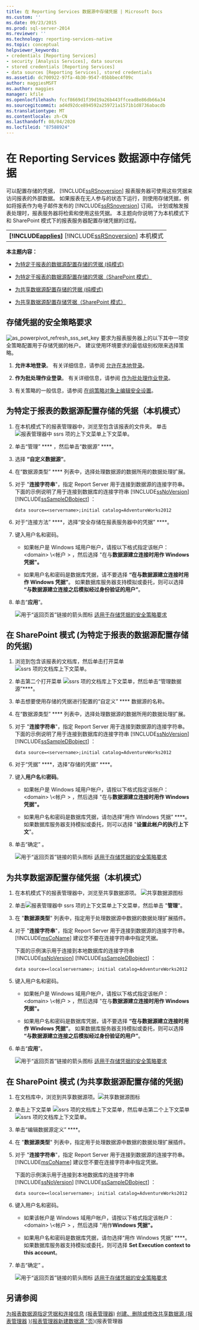 ```yaml
---
title: 在 Reporting Services 数据源中存储凭据 | Microsoft Docs
ms.custom: ''
ms.date: 09/23/2015
ms.prod: sql-server-2014
ms.reviewer: ''
ms.technology: reporting-services-native
ms.topic: conceptual
helpviewer_keywords:
- credentials [Reporting Services]
- security [Analysis Services], data sources
- stored credentials [Reporting Services]
- data sources [Reporting Services], stored credentials
ms.assetid: dc700922-97fa-4b30-9547-05bbbec4f09c
author: maggiesMSFT
ms.author: maggies
manager: kfile
ms.openlocfilehash: fccf8669d1f39d19a26b443ffcead8e86db66a34
ms.sourcegitcommit: ad4d92dce894592a259721a1571b1d8736abacdb
ms.translationtype: MT
ms.contentlocale: zh-CN
ms.lasthandoff: 08/04/2020
ms.locfileid: "87588924"
---
```

# <a name="store-credentials-in-a-reporting-services-data-source"></a>在 Reporting Services 数据源中存储凭据
  可以配置存储的凭据， [!INCLUDE[ssRSnoversion](../../../includes/ssrsnoversion-md.md)] 报表服务器可使用这些凭据来访问报表的外部数据。 如果报表在无人参与的状态下运行，则使用存储凭据，例如将报表作为电子邮件发布的 [!INCLUDE[ssRSnoversion](../../../includes/ssrsnoversion-md.md)] 订阅。 计划或触发报表处理时，报表服务器将检索和使用这些凭据。 本主题向你说明了为本机模式下和 SharePoint 模式下的报表服务器配置存储凭据的过程。

||
|-|
|**[!INCLUDE[applies](../../includes/applies-md.md)]** [!INCLUDE[ssRSnoversion](../../../includes/ssrsnoversion-md.md)] 本机模式 | [!INCLUDE[ssRSnoversion](../../../includes/ssrsnoversion-md.md)] SharePoint 模式|

 **本主题内容：**

-   [为特定于报表的数据源配置存储的凭据 (纯模式) ](#bkmk_stored_credentials_data_source_native)

-   [为特定于报表的数据源配置存储的凭据（SharePoint 模式）](#bkmk_stored_credentials_data_source_sharepoint)

-   [为共享数据源配置存储的凭据 (纯模式) ](#bkmk_stored_credentials_shared_data_source_native)

-   [为共享数据源配置存储凭据（SharePoint 模式）](#bkmk_stored_credentials_shared_data_source_sharepoint)

##  <a name="security-policy-requirements-for-stored-credentials"></a><a name="bkmk_top"></a> 存储凭据的安全策略要求
 ![as_powerpivot_refresh_sss_set_key](../../analysis-services/media/as-powerpivot-refresh-sss-set-key.gif "as_powerpivot_refresh_sss_set_key") 要求为报表服务器上的以下其中一项安全策略配置用于存储凭据的帐户。 建议使用环境要求的最低级别权限来选择策略。

1.  **允许本地登录**。 有关详细信息，请参阅 [允许在本地登录](https://technet.microsoft.com/library/cc756809\(v=WS.10\).aspx)。

2.  **作为批处理作业登录**。 有关详细信息，请参阅 [作为批处理作业登录](https://technet.microsoft.com/library/cc755659\(v=ws.10\).aspx)。

3.  有关策略的一般信息，请参阅 [在组策略对象上编辑安全设置](https://technet.microsoft.com/library/cc736516\(v=ws.10\).aspx)。

##  <a name="configure-stored-credentials-for-a-report-specific-data-source-native-mode"></a><a name="bkmk_stored_credentials_data_source_native"></a> 为特定于报表的数据源配置存储的凭据（本机模式）

1.  在本机模式下的报表管理器中，浏览至包含该报表的文件夹。 单击![报表管理器中 ssrs 项](../media/ssrs-report-manager-item-context-menu.png "ssrs 项目报表管理器中的上下文菜单")的上下文菜单上下文菜单。

2.  单击“管理” **** ，然后单击“数据源” ****。

3.  选择 **“自定义数据源”**。

4.  在“数据源类型” **** 列表中，选择处理数据源的数据所用的数据处理扩展。

5.  对于 "**连接字符串**"，指定 Report Server 用于连接到数据源的连接字符串。 下面的示例说明了用于连接到数据库的连接字符串 [!INCLUDE[ssNoVersion](../../../includes/ssnoversion-md.md)] [!INCLUDE[ssSampleDBobject](../../../includes/sssampledbobject-md.md)] ：

    ```
    data source=<servername>;initial catalog=AdventureWorks2012
    ```

6.  对于“连接方法” ****，选择“安全存储在报表服务器中的凭据” ****。

7.  键入用户名和密码。

    -   如果帐户是 Windows 域用户帐户，请按以下格式指定该帐户： \<domain> \\<帐户 \> ，然后选择 "在与**数据源建立连接时用作 Windows 凭据"。**

    -   如果用户名和密码是数据库凭据，请不要选择 **“在与数据源建立连接时用作 Windows 凭据”**。 如果数据库服务器支持模拟或委托，则可以选择 **“与数据源建立连接之后模拟经过身份验证的用户”**。

8.  单击“**应用**”。

     ![用于“返回页首”链接的箭头图标](../../2014-toc/media/uparrow16x16.gif "用于返回页首链接的箭头图标") [适用于存储凭据的安全策略要求](#bkmk_top)

##  <a name="configure-stored-credentials-for-a-report-specific-data-source-sharepoint-mode"></a><a name="bkmk_stored_credentials_data_source_sharepoint"></a>在 SharePoint 模式 (为特定于报表的数据源配置存储的凭据) 

1.  浏览到包含该报表的文档库，然后单击打开菜单 ![ssrs 项的文档库上下文菜单](../media/ssrs-sharepoint-item-context-menu.png "ssrs 项的文档库上下文菜单")。

2.  单击第二个打开菜单 ![ssrs 项的文档库上下文菜单](../media/ssrs-sharepoint-item-context-menu.png "ssrs 项的文档库上下文菜单")，然后单击“管理数据源”****。

3.  单击想要使用存储的凭据进行配置的“自定义” **** 数据源的名称。

4.  在“数据源类型” **** 列表中，选择处理数据源的数据所用的数据处理扩展。

5.  对于 "**连接字符串**"，指定 Report Server 用于连接到数据源的连接字符串。 下面的示例说明了用于连接到数据库的连接字符串 [!INCLUDE[ssNoVersion](../../../includes/ssnoversion-md.md)] [!INCLUDE[ssSampleDBobject](../../../includes/sssampledbobject-md.md)] ：

    ```
    data source=<servername>;initial catalog=AdventureWorks2012
    ```

6.  对于“凭据” ****，选择“存储的凭据” ****。

7.  键入**用户名**和**密码**。

    -   如果帐户是 Windows 域用户帐户，请按以下格式指定该帐户： \<domain> \\<帐户 \> ，然后选择 "在与**数据源建立连接时用作 Windows 凭据"。**

    -   如果用户名和密码是数据库凭据，请勿选择“用作 Windows 凭据” ****。 如果数据库服务器支持模拟或委托，则可以选择 "**设置此帐户的执行上下文**"。

8.  单击“确定”  。

     ![用于“返回页首”链接的箭头图标](../../2014-toc/media/uparrow16x16.gif "用于返回页首链接的箭头图标") [适用于存储凭据的安全策略要求](#bkmk_top)

##  <a name="configure-stored-credentials-for-a-shared-data-source-native-mode"></a><a name="bkmk_stored_credentials_shared_data_source_native"></a> 为共享数据源配置存储凭据（本机模式）

1.  在本机模式下的报表管理器中，浏览至共享数据源项。 ![共享数据源图标](../media/hlp-16datasource.png "共享数据源图标")

2.  单击![报表管理器中 ssrs 项](../media/ssrs-report-manager-item-context-menu.png "ssrs 项目报表管理器中的上下文菜单")的上下文菜单上下文菜单，然后单击 "**管理**"。

3.  在 "**数据源类型**" 列表中，指定用于处理数据源中数据的数据处理扩展插件。

4.  对于 "**连接字符串**"，指定 Report Server 用于连接到数据源的连接字符串。 [!INCLUDE[msCoName](../../../includes/msconame-md.md)] 建议您不要在连接字符串中指定凭据。

     下面的示例演示用于连接到本地数据库的连接字符串 [!INCLUDE[ssNoVersion](../../../includes/ssnoversion-md.md)] [!INCLUDE[ssSampleDBobject](../../../includes/sssampledbobject-md.md)] ：

    ```
    data source=<localservername>; initial catalog=AdventureWorks2012
    ```

5.  键入用户名和密码。

    -   如果帐户是 Windows 域用户帐户，请按以下格式指定该帐户： \<domain> \\<帐户 \> ，然后选择 "在与**数据源建立连接时用作 Windows 凭据"。**

    -   如果用户名和密码是数据库凭据，请不要选择 **“在与数据源建立连接时用作 Windows 凭据”**。 如果数据库服务器支持模拟或委托，则可以选择 **“与数据源建立连接之后模拟经过身份验证的用户”**。

6.  单击“**应用**”。

     ![用于“返回页首”链接的箭头图标](../../2014-toc/media/uparrow16x16.gif "用于返回页首链接的箭头图标") [适用于存储凭据的安全策略要求](#bkmk_top)

##  <a name="configure-stored-credentials-for-a-shared-data-source-sharepoint-mode"></a><a name="bkmk_stored_credentials_shared_data_source_sharepoint"></a>在 SharePoint 模式 (为共享数据源配置存储的凭据) 

1.  在文档库中，浏览到共享数据源项。![共享数据源图标](../media/hlp-16datasource.png "共享数据源图标")

2.  单击上下文菜单 ![ssrs 项的文档库上下文菜单](../media/ssrs-sharepoint-item-context-menu.png "ssrs 项的文档库上下文菜单")，然后单击第二个上下文菜单 ![ssrs 项的文档库上下文菜单](../media/ssrs-sharepoint-item-context-menu.png "ssrs 项的文档库上下文菜单")。

3.  单击“编辑数据源定义” ****。

4.  在 "**数据源类型**" 列表中，指定用于处理数据源中数据的数据处理扩展插件。

5.  对于 "**连接字符串**"，指定 Report Server 用于连接到数据源的连接字符串。 [!INCLUDE[msCoName](../../../includes/msconame-md.md)] 建议您不要在连接字符串中指定凭据。

     下面的示例演示用于连接到本地数据库的连接字符串 [!INCLUDE[ssNoVersion](../../../includes/ssnoversion-md.md)] [!INCLUDE[ssSampleDBobject](../../../includes/sssampledbobject-md.md)] ：

    ```
    data source=<localservername>; initial catalog=AdventureWorks2012
    ```

6.  键入用户名和密码。

    -   如果该帐户是 Windows 域用户帐户，请按以下格式指定该帐户： \<domain> \\<帐户 \> ，然后选择 "用作**Windows 凭据"。**

    -   如果用户名和密码是数据库凭据，请勿选择“用作 Windows 凭据” ****。 如果数据库服务器支持模拟或委托，则可选择 **Set Execution context to this account**。

7.  单击“确定” 。

     ![用于“返回页首”链接的箭头图标](../../2014-toc/media/uparrow16x16.gif "用于返回页首链接的箭头图标") [适用于存储凭据的安全策略要求](#bkmk_top)

## <a name="see-also"></a>另请参阅
 [为报表数据源指定凭据和连接信息](../../integration-services/connection-manager/data-sources.md) [&#40;报表管理器&#41;](configure-data-source-properties-for-a-report-report-manager.md) [创建、删除或修改共享数据源 &#40;报表管理器](../create-delete-or-modify-a-shared-data-source-report-manager.md) [&#41;&#40;报表管理器](../data-sources-properties-page-report-manager.md)[新建数据源 "页](../new-data-source-page-report-manager.md)&#41;&#40;报表管理器


